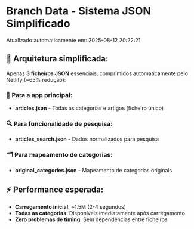 # Branch Data - Sistema JSON Simplificado
Atualizado automaticamente em: 2025-08-12 20:22:21

## 🎯 Arquitetura simplificada:
Apenas **3 ficheiros JSON** essenciais, comprimidos automaticamente pelo Netlify (~65% redução):

### 📱 Para a app principal:
- **articles.json** - Todas as categorias e artigos (ficheiro único)

### 🔍 Para funcionalidade de pesquisa:
- **articles_search.json** - Dados normalizados para pesquisa

### 🗂️ Para mapeamento de categorias:
- **original_categories.json** - Mapeamento de categorias originais

## ⚡ Performance esperada:
- **Carregamento inicial**: ~1.5M (2-4 segundos)
- **Todas as categorias**: Disponíveis imediatamente após carregamento
- **Zero problemas de timing**: Sem dependências entre ficheiros
